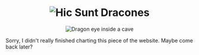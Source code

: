 <h1>
<div align="center">
  <img src="https://alves-nickolas.github.io/dracones/hicsuntclean.png" alt="Hic Sunt Dracones">
</div></h1>

<div align="center">
  <img src="https://alves-nickolas.github.io/dracones/dracones-eye.png" alt="Dragon eye inside a cave">
</div>

Sorry, I didn't really finished charting this piece of the website. Maybe come back later?
